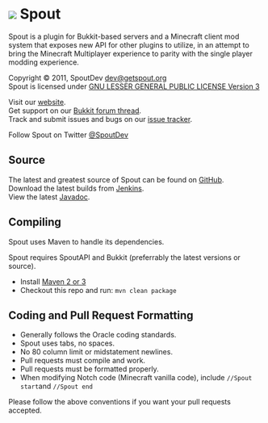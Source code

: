 [![][Project Logo]][Website]
Spout
=====
Spout is a plugin for Bukkit-based servers and a Minecraft client mod system that exposes new API for other plugins to utilize, in an attempt to bring the Minecraft Multiplayer experience to parity with the single player modding experience.

Copyright &copy; 2011, SpoutDev <dev@getspout.org>  
Spout is licensed under [GNU LESSER GENERAL PUBLIC LICENSE Version 3][License]

Visit our [website][Website].  
Get support on our [Bukkit forum thread][Forum].  
Track and submit issues and bugs on our [issue tracker][Issues].

Follow Spout on Twitter [@SpoutDev][Twitter]

Source
------
The latest and greatest source of Spout can be found on [GitHub].  
Download the latest builds from [Jenkins].  
View the latest [Javadoc].

Compiling
---------
Spout uses Maven to handle its dependencies.

Spout requires SpoutAPI and Bukkit (preferrably the latest versions or source).  
* Install [Maven 2 or 3](http://maven.apache.org/download.html)  
* Checkout this repo and run: `mvn clean package`

Coding and Pull Request Formatting
----------------------------------
* Generally follows the Oracle coding standards.
* Spout uses tabs, no spaces.
* No 80 column limit or midstatement newlines.
* Pull requests must compile and work.
* Pull requests must be formatted properly.
* When modifying Notch code (Minecraft vanilla code), include `//Spout start`and `//Spout end`

Please follow the above conventions if you want your pull requests accepted.

[Project Logo]: http://assets.craftfire.com/img/logo/spout_327x150.png
[License]: http://www.gnu.org/licenses/lgpl.html
[Website]: http://www.getspout.org
[Forum]: http://bit.ly/getspout
[GitHub]: https://github.com/SpoutDev/Spout
[Javadoc]: http://ci.getspout.org/view/SpoutDev/job/Spout/javadoc
[Jenkins]: http://ci.getspout.org/view/SpoutDev
[Issues]: https://github.com/SpoutDev/Spout/issues
[Twitter]: http://twitter.com/SpoutDev
[MCP]: http://mcp.ocean-labs.de/index.php/MCP_Releases
